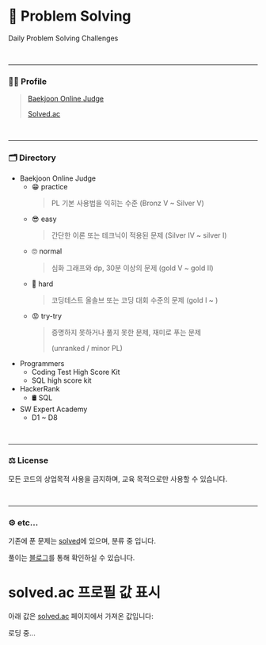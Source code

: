 # 📆 Problem Solving

Daily Problem Solving Challenges

<br><hr/>

### 🧑‍💻 Profile

> [Baekjoon Online Judge](https://www.acmicpc.net/user/polygon)
>
> [Solved.ac](https://solved.ac/profile/polygon)

<br><hr/>

### 🗂️ Directory

+ Baekjoon Online Judge
  + 😁 practice
    >  PL 기본 사용법을 익히는 수준 (Bronz V ~ Silver V)
  + 😎 easy
    > 간단한 이론 또는 테크닉이 적용된 문제 (Silver IV ~ silver I)
  + 🙄 normal
    > 심화 그래프와 dp, 30분 이상의 문제 (gold V ~ gold II)
  + 🤔 hard
    > 코딩테스트 올솔브 또는 코딩 대회 수준의 문제 (gold I ~ )
  + 😡 try-try
    > 증명하지 못하거나 풀지 못한 문제, 재미로 푸는 문제
    > 
    > (unranked / minor PL)
+ Programmers
  + Coding Test High Score Kit
  + SQL high score kit
+ HackerRank
  + 🛢 SQL
+ SW Expert Academy
  + D1 ~ D8

<br><hr/>

### ⚖️ License

모든 코드의 상업목적 사용을 금지하며, 교육 목적으로만 사용할 수 있습니다.

<br><hr/>

### ⚙️ etc...

기존에 푼 문제는 [solved]()에 있으며, 분류 중 입니다.

풀이는 [블로그](https://kyr-db.tistory.com/)를 통해 확인하실 수 있습니다.



# solved.ac 프로필 값 표시

아래 값은 [solved.ac](https://solved.ac/profile/polygon) 페이지에서 가져온 값입니다:

<div id="solvedValue">로딩 중...</div>

<script>
// 즉시 실행하는 비동기 함수
(async () => {
  try {
    // solved.ac 프로필 페이지를 fetch합니다.
    const response = await fetch('https://solved.ac/profile/polygon');
    // HTML 텍스트로 변환
    const text = await response.text();
    // DOMParser를 사용해 HTML 문서로 변환
    const parser = new DOMParser();
    const doc = parser.parseFromString(text, 'text/html');
    // 지정한 CSS 선택자로 요소 찾기
    const element = doc.querySelector("#__next > div.css-xi5qma > div > div:nth-child(4) > div:nth-child(1) > div:nth-child(2) > div:nth-child(1) > div > div > b");
    const value = element ? element.textContent.trim() : "값을 가져올 수 없음";
    // 가져온 값을 페이지에 표시
    document.getElementById('solvedValue').innerText = value;
  } catch (error) {
    console.error("오류 발생:", error);
    document.getElementById('solvedValue').innerText = "오류 발생";
  }
})();
</script>

